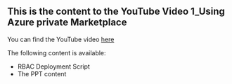 ## This is the content to the YouTube Video 1_Using Azure private Marketplace
You can find the YouTube video [here]()

The following content is available:
* RBAC Deployment Script
* The PPT content

